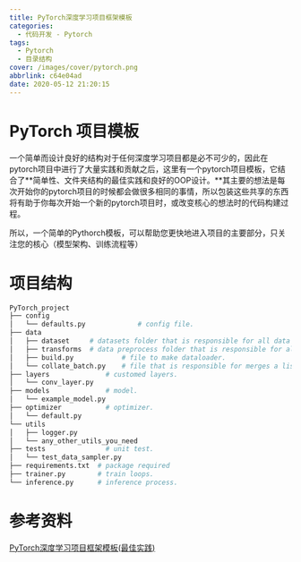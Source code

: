 ```yaml
---
title: PyTorch深度学习项目框架模板
categories:
  - 代码开发 - Pytorch
tags:
  - Pytorch
  - 目录结构
cover: /images/cover/pytorch.png
abbrlink: c64e04ad
date: 2020-05-12 21:20:15
---
```


# PyTorch 项目模板

一个简单而设计良好的结构对于任何深度学习项目都是必不可少的，因此在pytorch项目中进行了大量实践和贡献之后，这里有一个pytorch项目模板，它结合了**简单性、文件夹结构的最佳实践和良好的OOP设计。**其主要的想法是每次开始你的pytorch项目的时候都会做很多相同的事情，所以包装这些共享的东西将有助于你每次开始一个新的pytorch项目时，或改变核心的想法时的代码构建过程。

所以，一个简单的Pythorch模板，可以帮助您更快地进入项目的主要部分，只关注您的核心（模型架构、训练流程等）

# 项目结构

```python
PyTorch_project
├── config
│   └── defaults.py             # config file.
├── data  
│   ├── dataset     # datasets folder that is responsible for all data handling.
│   ├── transforms  # data preprocess folder that is responsible for all data augmentation.
│   ├── build.py            # file to make dataloader.
│   └── collate_batch.py    # file that is responsible for merges a list of samples to form a mini#batch.
├── layers              # customed layers.
│   └── conv_layer.py
├── models              # model.
│   └── example_model.py
├── optimizer           # optimizer.
│   └── default.py
└── utils
│   ├── logger.py
│   └── any_other_utils_you_need
├── tests               # unit test.
│   └── test_data_sampler.py
├── requirements.txt  # package required
├── trainer.py        # train loops.
└── inference.py      # inference process.
```


# 参考资料

[PyTorch深度学习项目框架模板(最佳实践)](https://www.ctolib.com/mip/L1aoXingyu-Deep-Learning-Project-Template.html)